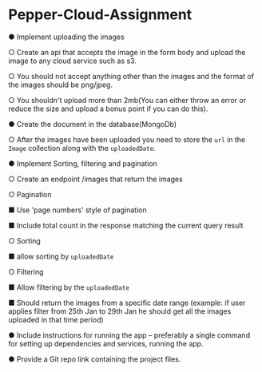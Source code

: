 # Pepper-Cloud-Assignment


●     Implement uploading the images

○     Create an api that accepts the image in the form body and upload the image to any cloud service such as s3.

○     You should not accept anything other than the images and the format of the images should be png/jpeg.

○     You shouldn't upload more than 2mb(You can either throw an error or reduce the size and upload a bonus point if you can do this).

●     Create the document in the database(MongoDb)

○     After the images have been uploaded you need to store the `url` in the `Image` collection along with the `uploadedDate`.

●     Implement Sorting, filtering and pagination

○     Create an endpoint /images that return the images

○     Pagination

■     Use 'page numbers' style of pagination

■     Include total count in the response matching the current query result

○     Sorting

■     allow sorting by `uploadedDate`

○     Filtering

■     Allow filtering by the `uploadedDate`

■     Should return the images from a specific date range (example: if user applies filter from 25th Jan to 29th Jan he should get all the images uploaded in that time period)

●     Include instructions for running the app – preferably a single command for setting up dependencies and services, running the app.

●     Provide a Git repo link containing the project files.
